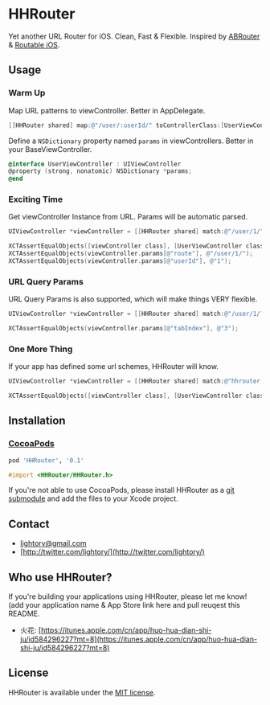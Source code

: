 HHRouter
=====
Yet another URL Router for iOS. Clean, Fast & Flexible. Inspired by [ABRouter](https://github.com/aaronbrethorst/ABRouter) & [Routable iOS](https://github.com/usepropeller/routable-ios).

## Usage

### Warm Up

Map URL patterns to viewController. Better in AppDelegate.

```objective-c
[[HHRouter shared] map:@"/user/:userId/" toControllerClass:[UserViewController class]];
```
Define a `NSDictionary` property named `params` in viewControllers. Better in your BaseViewController.

```objective-c
@interface UserViewController : UIViewController
@property (strong, nonatomic) NSDictionary *params;
@end
```

### Exciting Time
Get viewController Instance from URL. Params will be automatic parsed.

```objective-c
UIViewController *viewController = [[HHRouter shared] match:@"/user/1/"];
```

```objective-c
XCTAssertEqualObjects([viewController class], [UserViewController class]);
XCTAssertEqualObjects(viewController.params[@"route"], @"/user/1/");
XCTAssertEqualObjects(viewController.params[@"userId"], @"1");
```

### URL Query Params

URL Query Params is also supported, which will make things VERY flexible.

```objective-c
UIViewController *viewController = [[HHRouter shared] match:@"/user/1/?tabIndex=3"];
```

```objective-c
XCTAssertEqualObjects(viewController.params[@"tabIndex"], @"3");
```

### One More Thing

If your app has defined some url schemes, HHRouter will know.

```objective-c
UIViewController *viewController = [[HHRouter shared] match:@"hhrouter://user/1/"];
```

```objective-c
XCTAssertEqualObjects([viewController class], [UserViewController class]);
```

## Installation
### [CocoaPods](http://cocoapods.org/)

```ruby
pod 'HHRouter', '0.1'
```

```objective-c
#import <HHRouter/HHRouter.h>
```

If you're not able to use CocoaPods, please install HHRouter as a [git submodule](http://schacon.github.com/git/user-manual.html#submodules) and add the files to your Xcode project.

## Contact
- [lightory@gmail.com](mailto:lightory@gmail.com)
- [http://twitter.com/lightory/](http://twitter.com/lightory/)

## Who use HHRouter?
If you're building your applications using HHRouter, please let me know! (add your application name & App Store link here and pull reuqest this README.

- 火花: [https://itunes.apple.com/cn/app/huo-hua-dian-shi-ju/id584296227?mt=8](https://itunes.apple.com/cn/app/huo-hua-dian-shi-ju/id584296227?mt=8)

## License
HHRouter is available under the [MIT license](https://github.com/Huohua/HHRouter/blob/master/LICENSE).
